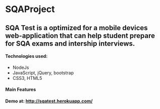 # SQAProject

## SQA Test is a optimized for a mobile devices web-application that can help student prepare for SQA exams and intership interviews.

#### Technologies used:  
 * NodeJs
 * JavaScript, jQuery, bootstrap 
 * CSS3, HTML5

#### Main Features

#### Demo at: http://sqatest.herokuapp.com/
